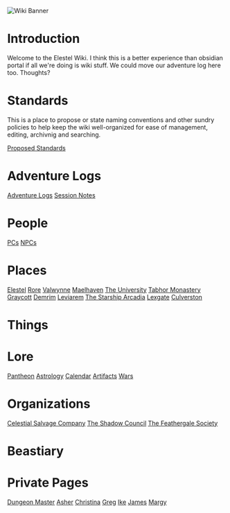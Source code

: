 <!-- TITLE: The Elestel Wiki -->
<!-- SUBTITLE: A World-Building Project -->

![Wiki Banner](https://i.imgur.com/2VEPwjG.jpg)
# Introduction
Welcome to the Elestel Wiki. I think this is a better experience than obsidian portal if all we're doing is wiki stuff. We could move our adventure log here too. Thoughts?

# Standards
This is a place to propose or state naming conventions and other sundry policies to help keep the wiki well-organized for ease of management, editing, archivnig and searching. 

[Proposed Standards](public/standards)

# Adventure Logs
[Adventure Logs](public/logs/home)
[Session Notes](public/session-notes/home)

# People

[PCs](public/people/player-characters)
[NPCs](public/people/npcs)

# Places

[Elestel](public/places/elestel)
[Rore](public/places/rore)
[Valwynne](public/places/valwynne)
[Maelhaven](public/places/maelhaven)
[The University](public/places/the_university)
[Tabhor Monastery](public/places/tabhor_monastery)
[Graycott](public/places/graycott)
[Demrim](public/places/demrim)
[Leviarem](public/places/leviarem)
[The Starship Arcadia](public/places/arcadia)
[Lexgate](public/places/lexgate)
[Culverston](public/places/culverston)

# Things

# Lore

[Pantheon](public/lore/pantheon)
[Astrology](public/lore/astrology)
[Calendar](public/lore/calendar)
[Artifacts](public/lore/artifacts)
[Wars](public/lore/wars)

# Organizations
[Celestial Salvage Company](public/organizations/csc)
[The Shadow Council](public/organizations/shadow-council)
[The Feathergale Society](public/organizations/feathergale-society)

# Beastiary

# Private Pages
[Dungeon Master](private/dungeon-master/home)
[Asher](private/asher/home)
[Christina](private/christina/home)
[Greg](private/greg/home)
[Ike](private/ike/home)
[James](private/james/home)
[Margy](private/margy/home)
